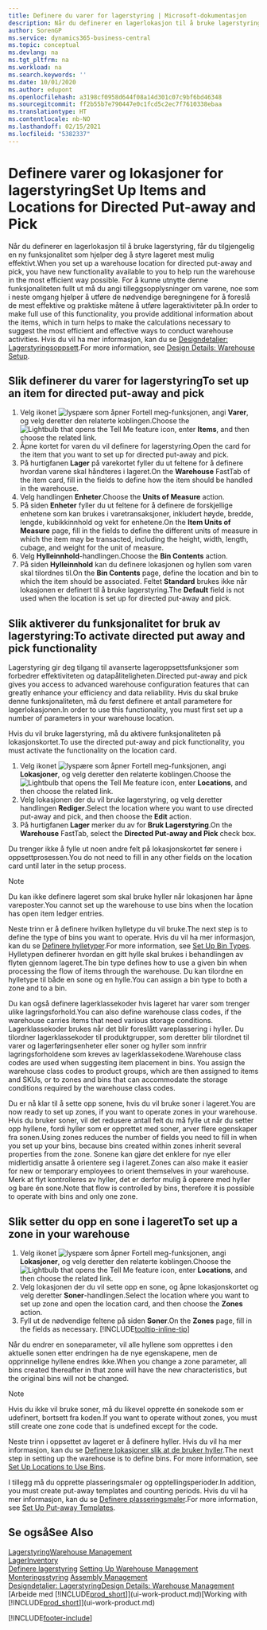 ```yaml
---
title: Definere du varer for lagerstyring | Microsoft-dokumentasjon
description: Når du definerer en lagerlokasjon til å bruke lagerstyring, får du tilgjengelig en ny funksjonalitet som hjelper deg å styre lageret mest mulig effektivt.
author: SorenGP
ms.service: dynamics365-business-central
ms.topic: conceptual
ms.devlang: na
ms.tgt_pltfrm: na
ms.workload: na
ms.search.keywords: ''
ms.date: 10/01/2020
ms.author: edupont
ms.openlocfilehash: a3198cf0958d644f08a14d301c07c9bf6bd46348
ms.sourcegitcommit: ff2b55b7e790447e0c1fcd5c2ec7f7610338ebaa
ms.translationtype: HT
ms.contentlocale: nb-NO
ms.lasthandoff: 02/15/2021
ms.locfileid: "5382337"
---
```

# <a name="set-up-items-and-locations-for-directed-put-away-and-pick"></a><span data-ttu-id="68c47-103">Definere varer og lokasjoner for lagerstyring</span><span class="sxs-lookup"><span data-stu-id="68c47-103">Set Up Items and Locations for Directed Put-away and Pick</span></span>
<span data-ttu-id="68c47-104">Når du definerer en lagerlokasjon til å bruke lagerstyring, får du tilgjengelig en ny funksjonalitet som hjelper deg å styre lageret mest mulig effektivt.</span><span class="sxs-lookup"><span data-stu-id="68c47-104">When you set up a warehouse location for directed put-away and pick, you have new functionality available to you to help run the warehouse in the most efficient way possible.</span></span> <span data-ttu-id="68c47-105">For å kunne utnytte denne funksjonaliteten fullt ut må du angi tilleggsopplysninger om varene, noe som i neste omgang hjelper å utføre de nødvendige beregningene for å foreslå de mest effektive og praktiske måtene å utføre lageraktiviteter på.</span><span class="sxs-lookup"><span data-stu-id="68c47-105">In order to make full use of this functionality, you provide additional information about the items, which in turn helps to make the calculations necessary to suggest the most efficient and effective ways to conduct warehouse activities.</span></span> <span data-ttu-id="68c47-106">Hvis du vil ha mer informasjon, kan du se [Designdetaljer: Lagerstyringsoppsett](design-details-warehouse-setup.md).</span><span class="sxs-lookup"><span data-stu-id="68c47-106">For more information, see [Design Details: Warehouse Setup](design-details-warehouse-setup.md).</span></span>

## <a name="to-set-up-an-item-for-directed-put-away-and-pick"></a><span data-ttu-id="68c47-107">Slik definerer du varer for lagerstyring</span><span class="sxs-lookup"><span data-stu-id="68c47-107">To set up an item for directed put-away and pick</span></span>  
1.  <span data-ttu-id="68c47-108">Velg ikonet ![lyspære som åpner Fortell meg-funksjonen](media/ui-search/search_small.png "Fortell hva du vil gjøre"), angi **Varer**, og velg deretter den relaterte koblingen.</span><span class="sxs-lookup"><span data-stu-id="68c47-108">Choose the ![Lightbulb that opens the Tell Me feature](media/ui-search/search_small.png "Tell me what you want to do") icon, enter **Items**, and then choose the related link.</span></span>  
2.  <span data-ttu-id="68c47-109">Åpne kortet for varen du vil definere for lagerstyring.</span><span class="sxs-lookup"><span data-stu-id="68c47-109">Open the card for the item that you want to set up for directed put-away and pick.</span></span>
3. <span data-ttu-id="68c47-110">På hurtigfanen **Lager** på varekortet fyller du ut feltene for å definere hvordan varene skal håndteres i lageret.</span><span class="sxs-lookup"><span data-stu-id="68c47-110">On the **Warehouse** FastTab of the item card, fill in the fields to define how the item should be handled in the warehouse.</span></span>  
4.  <span data-ttu-id="68c47-111">Velg handlingen **Enheter**.</span><span class="sxs-lookup"><span data-stu-id="68c47-111">Choose the **Units of Measure** action.</span></span>
5. <span data-ttu-id="68c47-112">På siden **Enheter** fyller du ut feltene for å definere de forskjellige enhetene som kan brukes i varetransaksjoner, inkludert høyde, bredde, lengde, kubikkinnhold og vekt for enhetene.</span><span class="sxs-lookup"><span data-stu-id="68c47-112">On the **Item Units of Measure** page, fill in the fields to define the different units of measure in which the item may be transacted, including the height, width, length, cubage, and weight for the unit of measure.</span></span>
6. <span data-ttu-id="68c47-113">Velg **Hylleinnhold**-handlingen.</span><span class="sxs-lookup"><span data-stu-id="68c47-113">Choose the **Bin Contents** action.</span></span>
7. <span data-ttu-id="68c47-114">På siden **Hylleinnhold** kan du definere lokasjonen og hyllen som varen skal tilordnes til.</span><span class="sxs-lookup"><span data-stu-id="68c47-114">On the **Bin Contents** page, define the location and bin to which the item should be associated.</span></span> <span data-ttu-id="68c47-115">Feltet **Standard** brukes ikke når lokasjonen er definert til å bruke lagerstyring.</span><span class="sxs-lookup"><span data-stu-id="68c47-115">The **Default** field is not used when the location is set up for directed put-away and pick.</span></span>  

## <a name="to-activate-directed-put-away-and-pick-functionality"></a><span data-ttu-id="68c47-116">Slik aktiverer du funksjonalitet for bruk av lagerstyring:</span><span class="sxs-lookup"><span data-stu-id="68c47-116">To activate directed put away and pick functionality</span></span>  
<span data-ttu-id="68c47-117">Lagerstyring gir deg tilgang til avanserte lageroppsettsfunksjoner som forbedrer effektiviteten og datapåliteligheten.</span><span class="sxs-lookup"><span data-stu-id="68c47-117">Directed put-away and pick gives you access to advanced warehouse configuration features that can greatly enhance your efficiency and data reliability.</span></span> <span data-ttu-id="68c47-118">Hvis du skal bruke denne funksjonaliteten, må du først definere et antall parametere for lagerlokasjonen.</span><span class="sxs-lookup"><span data-stu-id="68c47-118">In order to use this functionality, you must first set up a number of parameters in your warehouse location.</span></span>  

<span data-ttu-id="68c47-119">Hvis du vil bruke lagerstyring, må du aktivere funksjonaliteten på lokasjonskortet.</span><span class="sxs-lookup"><span data-stu-id="68c47-119">To use the directed put-away and pick functionality, you must activate the functionality on the location card.</span></span>    
1.  <span data-ttu-id="68c47-120">Velg ikonet ![lyspære som åpner Fortell meg-funksjonen](media/ui-search/search_small.png "Fortell hva du vil gjøre"), angi **Lokasjoner**, og velg deretter den relaterte koblingen.</span><span class="sxs-lookup"><span data-stu-id="68c47-120">Choose the ![Lightbulb that opens the Tell Me feature](media/ui-search/search_small.png "Tell me what you want to do") icon, enter **Locations**, and then choose the related link.</span></span>  
2.  <span data-ttu-id="68c47-121">Velg lokasjonen der du vil bruke lagerstyring, og velg deretter handlingen **Rediger**.</span><span class="sxs-lookup"><span data-stu-id="68c47-121">Select the location where you want to use directed put-away and pick, and then choose the **Edit** action.</span></span>  
3.  <span data-ttu-id="68c47-122">På hurtigfanen **Lager** merker du av for **Bruk Lagerstyring**.</span><span class="sxs-lookup"><span data-stu-id="68c47-122">On the **Warehouse** FastTab, select the **Directed Put-away and Pick** check box.</span></span>  

<span data-ttu-id="68c47-123">Du trenger ikke å fylle ut noen andre felt på lokasjonskortet før senere i oppsettprosessen.</span><span class="sxs-lookup"><span data-stu-id="68c47-123">You do not need to fill in any other fields on the location card until later in the setup process.</span></span>  

> [!NOTE]  
>  <span data-ttu-id="68c47-124">Du kan ikke definere lageret som skal bruke hyller når lokasjonen har åpne vareposter.</span><span class="sxs-lookup"><span data-stu-id="68c47-124">You cannot set up the warehouse to use bins when the location has open item ledger entries.</span></span>  

<span data-ttu-id="68c47-125">Neste trinn er å definere hvilken hylletype du vil bruke.</span><span class="sxs-lookup"><span data-stu-id="68c47-125">The next step is to define the type of bins you want to operate.</span></span> <span data-ttu-id="68c47-126">Hvis du vil ha mer informasjon, kan du se [Definere hylletyper](warehouse-how-to-set-up-bin-types.md).</span><span class="sxs-lookup"><span data-stu-id="68c47-126">For more information, see [Set Up Bin Types](warehouse-how-to-set-up-bin-types.md).</span></span> <span data-ttu-id="68c47-127">Hylletypen definerer hvordan en gitt hylle skal brukes i behandlingen av flyten gjennom lageret.</span><span class="sxs-lookup"><span data-stu-id="68c47-127">The bin type defines how to use a given bin when processing the flow of items through the warehouse.</span></span> <span data-ttu-id="68c47-128">Du kan tilordne en hylletype til både en sone og en hylle.</span><span class="sxs-lookup"><span data-stu-id="68c47-128">You can assign a bin type to both a zone and to a bin.</span></span>  

<span data-ttu-id="68c47-129">Du kan også definere lagerklassekoder hvis lageret har varer som trenger ulike lagringsforhold.</span><span class="sxs-lookup"><span data-stu-id="68c47-129">You can also define warehouse class codes, if the warehouse carries items that need various storage conditions.</span></span> <span data-ttu-id="68c47-130">Lagerklassekoder brukes når det blir foreslått vareplassering i hyller. Du tilordner lagerklassekoder til produktgrupper, som deretter blir tilordnet til varer og lagerføringsenheter eller soner og hyller som innfrir lagringsforholdene som kreves av lagerklassekodene.</span><span class="sxs-lookup"><span data-stu-id="68c47-130">Warehouse class codes are used when suggesting item placement in bins. You assign the warehouse class codes to product groups, which are then assigned to items and SKUs, or to zones and bins that can accommodate the storage conditions required by the warehouse class codes.</span></span>  

<span data-ttu-id="68c47-131">Du er nå klar til å sette opp sonene, hvis du vil bruke soner i lageret.</span><span class="sxs-lookup"><span data-stu-id="68c47-131">You are now ready to set up zones, if you want to operate zones in your warehouse.</span></span> <span data-ttu-id="68c47-132">Hvis du bruker soner, vil det redusere antall felt du må fylle ut når du setter opp hyllene, fordi hyller som er opprettet med soner, arver flere egenskaper fra sonen.</span><span class="sxs-lookup"><span data-stu-id="68c47-132">Using zones reduces the number of fields you need to fill in when you set up your bins, because bins created within zones inherit several properties from the zone.</span></span> <span data-ttu-id="68c47-133">Sonene kan gjøre det enklere for nye eller midlertidig ansatte å orientere seg i lageret.</span><span class="sxs-lookup"><span data-stu-id="68c47-133">Zones can also make it easier for new or temporary employees to orient themselves in your warehouse.</span></span> <span data-ttu-id="68c47-134">Merk at flyt kontrolleres av hyller, det er derfor mulig å operere med hyller og bare én sone.</span><span class="sxs-lookup"><span data-stu-id="68c47-134">Note that flow is controlled by bins, therefore it is possible to operate with bins and only one zone.</span></span>  

## <a name="to-set-up-a-zone-in-your-warehouse"></a><span data-ttu-id="68c47-135">Slik setter du opp en sone i lageret</span><span class="sxs-lookup"><span data-stu-id="68c47-135">To set up a zone in your warehouse</span></span>  
1.  <span data-ttu-id="68c47-136">Velg ikonet ![lyspære som åpner Fortell meg-funksjonen](media/ui-search/search_small.png "Fortell hva du vil gjøre"), angi **Lokasjoner**, og velg deretter den relaterte koblingen.</span><span class="sxs-lookup"><span data-stu-id="68c47-136">Choose the ![Lightbulb that opens the Tell Me feature](media/ui-search/search_small.png "Tell me what you want to do") icon, enter **Locations**, and then choose the related link.</span></span>  
2.  <span data-ttu-id="68c47-137">Velg lokasjonen der du vil sette opp en sone, og åpne lokasjonskortet og velg deretter **Soner**-handlingen.</span><span class="sxs-lookup"><span data-stu-id="68c47-137">Select the location where you want to set up zone and open the location card, and then choose the **Zones** action.</span></span>  
3.  <span data-ttu-id="68c47-138">Fyll ut de nødvendige feltene på siden **Soner**.</span><span class="sxs-lookup"><span data-stu-id="68c47-138">On the **Zones** page, fill in the fields as necessary.</span></span> [!INCLUDE[tooltip-inline-tip](includes/tooltip-inline-tip_md.md)]  

<span data-ttu-id="68c47-139">Når du endrer en soneparameter, vil alle hyllene som opprettes i den aktuelle sonen etter endringen ha de nye egenskapene, men de opprinnelige hyllene endres ikke.</span><span class="sxs-lookup"><span data-stu-id="68c47-139">When you change a zone parameter, all bins created thereafter in that zone will have the new characteristics, but the original bins will not be changed.</span></span>  

> [!NOTE]  
>  <span data-ttu-id="68c47-140">Hvis du ikke vil bruke soner, må du likevel opprette én sonekode som er udefinert, bortsett fra koden.</span><span class="sxs-lookup"><span data-stu-id="68c47-140">If you want to operate without zones, you must still create one zone code that is undefined except for the code.</span></span>  

<span data-ttu-id="68c47-141">Neste trinn i oppsettet av lageret er å definere hyller. Hvis du vil ha mer informasjon, kan du se [Definere lokasjoner slik at de bruker hyller](warehouse-how-to-set-up-locations-to-use-bins.md).</span><span class="sxs-lookup"><span data-stu-id="68c47-141">The next step in setting up the warehouse is to define bins. For more information, see [Set Up Locations to Use Bins](warehouse-how-to-set-up-locations-to-use-bins.md).</span></span>  

<span data-ttu-id="68c47-142">I tillegg må du opprette plasseringsmaler og opptellingsperioder.</span><span class="sxs-lookup"><span data-stu-id="68c47-142">In addition, you must create put-away templates and counting periods.</span></span> <span data-ttu-id="68c47-143">Hvis du vil ha mer informasjon, kan du se [Definere plasseringsmaler](warehouse-how-to-set-up-put-away-templates.md).</span><span class="sxs-lookup"><span data-stu-id="68c47-143">For more information, see [Set Up Put-away Templates](warehouse-how-to-set-up-put-away-templates.md).</span></span>  

## <a name="see-also"></a><span data-ttu-id="68c47-144">Se også</span><span class="sxs-lookup"><span data-stu-id="68c47-144">See Also</span></span>  
[<span data-ttu-id="68c47-145">Lagerstyring</span><span class="sxs-lookup"><span data-stu-id="68c47-145">Warehouse Management</span></span>](warehouse-manage-warehouse.md)  
[<span data-ttu-id="68c47-146">Lager</span><span class="sxs-lookup"><span data-stu-id="68c47-146">Inventory</span></span>](inventory-manage-inventory.md)  
<span data-ttu-id="68c47-147">[Definere lagerstyring](warehouse-setup-warehouse.md)   </span><span class="sxs-lookup"><span data-stu-id="68c47-147">[Setting Up Warehouse Management](warehouse-setup-warehouse.md)   </span></span>  
<span data-ttu-id="68c47-148">[Monteringsstyring](assembly-assemble-items.md)  </span><span class="sxs-lookup"><span data-stu-id="68c47-148">[Assembly Management](assembly-assemble-items.md)  </span></span>  
[<span data-ttu-id="68c47-149">Designdetaljer: Lagerstyring</span><span class="sxs-lookup"><span data-stu-id="68c47-149">Design Details: Warehouse Management</span></span>](design-details-warehouse-management.md)  
<span data-ttu-id="68c47-150">[Arbeide med [!INCLUDE[prod_short](includes/prod_short.md)]](ui-work-product.md)</span><span class="sxs-lookup"><span data-stu-id="68c47-150">[Working with [!INCLUDE[prod_short](includes/prod_short.md)]](ui-work-product.md)</span></span>  


[!INCLUDE[footer-include](includes/footer-banner.md)]